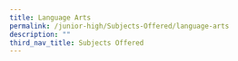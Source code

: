 ```yaml
---
title: Language Arts
permalink: /junior-high/Subjects-Offered/language-arts
description: ""
third_nav_title: Subjects Offered
---
```

